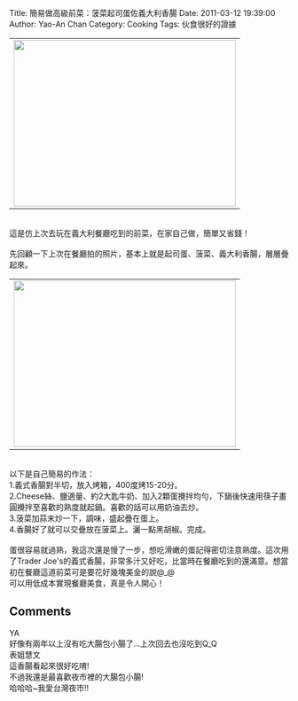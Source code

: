 Title: 簡易做高級前菜：菠菜起司蛋佐義大利香腸
Date: 2011-03-12 19:39:00
Author: Yao-An Chan
Category: Cooking
Tags: 伙食很好的證據


<div class='post'>
<center><table style="width: auto;"><tbody><tr><td><a href="https://picasaweb.google.com/lh/photo/1RazFJVTW27J8dhFyCexQA?feat=embedwebsite"><img height="300" src="https://lh6.googleusercontent.com/_mvtDPM7iODU/TXw50DMJbrI/AAAAAAAAJ_Y/QJSUmqCW0F4/s400/P1010708.jpg" width="400" /></a></td></tr></tbody></table></center><br />這是仿上次去玩在義大利餐廳吃到的前菜，在家自己做，簡單又省錢！<br /><br />先回顧一下上次在餐廳拍的照片，基本上就是起司蛋、菠菜、義大利香腸，層層疊起來。<br /><center><table style="width: auto;"><tbody><tr><td><a href="https://picasaweb.google.com/lh/photo/Mm2kaFaJHJX2vVJnxRYnmQ?feat=embedwebsite"><img height="300" src="https://lh4.googleusercontent.com/_mvtDPM7iODU/TJwJMp35PuI/AAAAAAAAI7c/m8wNFSY168Y/s400/P1000484.jpg" width="400" /></a></td></tr></tbody></table></center><br />以下是自己簡易的作法：<br />1.義式香腸對半切，放入烤箱，400度烤15-20分。<br />2.Cheese絲、鹽適量、約2大匙牛奶、加入2顆蛋攪拌均勻，下鍋後快速用筷子畫圓攪拌至喜歡的熟度就起鍋。喜歡的話可以用奶油去炒。<br />3.菠菜加蒜末炒一下，調味，盛起疊在蛋上。<br />4.香腸好了就可以交疊放在菠菜上。灑一點黑胡椒。完成。<br /><br />蛋很容易就過熟，我這次還是慢了一步，想吃滑嫩的蛋記得密切注意熟度。這次用了Trader Joe's的義式香腸，非常多汁又好吃，比當時在餐廳吃到的還滿意。想當初在餐廳這道前菜可是要花好幾塊美金的說@_@<br />可以用低成本實現餐廳美食，真是令人開心！</div>
<h2>Comments</h2>
<div class='comments'>
<div class='comment'>
<div class='author'>YA</div>
<div class='content'>
好像有兩年以上沒有吃大腸包小腸了...上次回去也沒吃到Q_Q</div>
</div>
<div class='comment'>
<div class='author'>表姐慧文</div>
<div class='content'>
這香腸看起來很好吃唷!<br />不過我還是最喜歡夜市裡的大腸包小腸!<br />哈哈哈~我愛台灣夜市!!</div>
</div>
</div>
